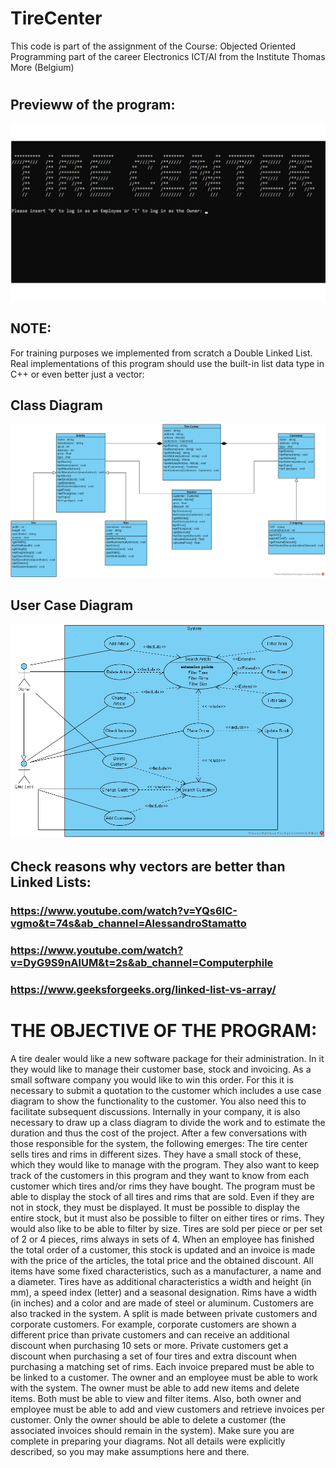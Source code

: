 # TireCenter
This code is part of the assignment of the Course: Objected Oriented Programming part of the career Electronics ICT/AI from the Institute Thomas More (Belgium)
#

## Previeww of the program:
![welcomeScreen.png](./welcomeScreen.png)

## NOTE:
For training purposes we implemented from scratch a Double Linked List.
Real implementations of this program should use the built-in list data type in C++ or even better just a vector:

## Class Diagram
![Tire-Center-Class](./Tire-Center-Class.png)

## User Case Diagram
![Tire-Center-Use-Case](./Tire-Center-Use-Case.png)

## Check reasons why vectors are better than Linked Lists:
### https://www.youtube.com/watch?v=YQs6IC-vgmo&t=74s&ab_channel=AlessandroStamatto
### https://www.youtube.com/watch?v=DyG9S9nAlUM&t=2s&ab_channel=Computerphile
### https://www.geeksforgeeks.org/linked-list-vs-array/
#
# THE OBJECTIVE OF THE PROGRAM:
A tire dealer would like a new software package for their administration. In it they would like to manage their customer base, stock and invoicing. As a small software company you would like to win this order. For this it is necessary to submit a quotation to the customer which includes a use case diagram to show the functionality to the customer. You also need this to facilitate subsequent discussions. Internally in your company, it is also necessary to draw up a class diagram to divide the work and to estimate the duration and thus the cost of the project.
After a few conversations with those responsible for the system, the following emerges:
The tire center sells tires and rims in different sizes. They have a small stock of these, which they would like to manage with the program. They also want to keep track of the customers in this program and they want to know from each customer which tires and/or rims they have bought.
The program must be able to display the stock of all tires and rims that are sold. Even if they are not in stock, they must be displayed. It must be possible to display the entire stock, but it must also be possible to filter on either tires or rims. They would also like to be able to filter by size. Tires are sold per piece or per set of 2 or 4 pieces, rims always in sets of 4. When an employee has finished the total order of a customer, this stock is updated and an invoice is made with the price of the articles, the total price and the obtained discount.
All items have some fixed characteristics, such as a manufacturer, a name and a diameter. Tires have as additional characteristics a width and height (in mm), a speed index (letter) and a seasonal designation. Rims have a width (in inches) and a color and are made of steel or aluminum.
Customers are also tracked in the system. A split is made between private customers and corporate customers. For example, corporate customers are shown a different price than private customers and can receive an additional discount when purchasing 10 sets or more. Private customers get a discount when purchasing a set of four tires and extra discount when purchasing a matching set of rims. Each invoice prepared must be able to be linked to a customer.
The owner and an employee must be able to work with the system. The owner must be able to add new items and delete items. Both must be able to view and filter items. Also, both owner and employee must be able to add and view customers and retrieve invoices per customer. Only the owner should be able to delete a customer (the associated invoices should remain in the system).
Make sure you are complete in preparing your diagrams. Not all details were explicitly described, so you may make assumptions here and there.
